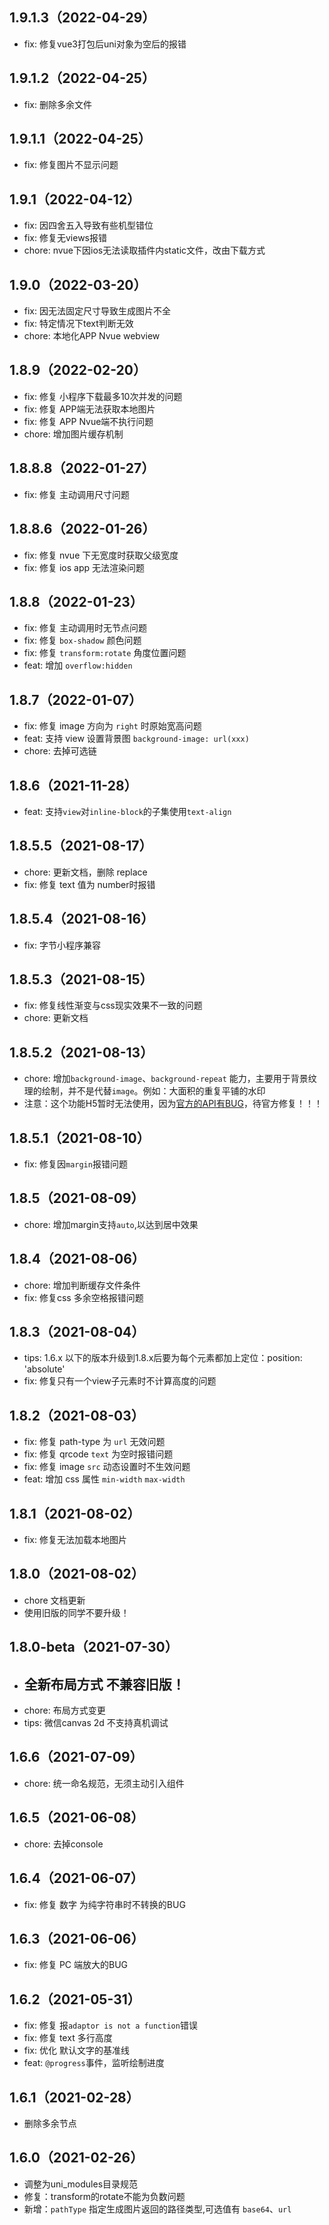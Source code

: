 ## 1.9.1.3（2022-04-29）
- fix: 修复vue3打包后uni对象为空后的报错
## 1.9.1.2（2022-04-25）
- fix: 删除多余文件
## 1.9.1.1（2022-04-25）
- fix: 修复图片不显示问题
## 1.9.1（2022-04-12）
- fix: 因四舍五入导致有些机型错位
- fix: 修复无views报错 
- chore: nvue下因ios无法读取插件内static文件，改由下载方式
## 1.9.0（2022-03-20）
- fix: 因无法固定尺寸导致生成图片不全
- fix: 特定情况下text判断无效
- chore: 本地化APP Nvue webview
## 1.8.9（2022-02-20）
- fix: 修复 小程序下载最多10次并发的问题
- fix: 修复 APP端无法获取本地图片
- fix: 修复 APP Nvue端不执行问题
- chore: 增加图片缓存机制
## 1.8.8.8（2022-01-27）
- fix: 修复 主动调用尺寸问题
## 1.8.8.6（2022-01-26）
- fix: 修复 nvue 下无宽度时获取父级宽度 
- fix: 修复 ios app 无法渲染问题
## 1.8.8（2022-01-23）
- fix: 修复 主动调用时无节点问题
- fix: 修复 `box-shadow` 颜色问题
- fix: 修复 `transform:rotate` 角度位置问题
- feat: 增加 `overflow:hidden`
## 1.8.7（2022-01-07）
- fix: 修复 image 方向为 `right` 时原始宽高问题
- feat: 支持 view 设置背景图 `background-image: url(xxx)`
- chore: 去掉可选链
## 1.8.6（2021-11-28）
- feat: 支持`view`对`inline-block`的子集使用`text-align`
## 1.8.5.5（2021-08-17）
- chore: 更新文档，删除 replace
- fix: 修复 text 值为 number时报错
## 1.8.5.4（2021-08-16）
- fix: 字节小程序兼容
## 1.8.5.3（2021-08-15）
- fix: 修复线性渐变与css现实效果不一致的问题
- chore: 更新文档
## 1.8.5.2（2021-08-13）
- chore: 增加`background-image`、`background-repeat` 能力，主要用于背景纹理的绘制，并不是代替`image`。例如：大面积的重复平铺的水印
- 注意：这个功能H5暂时无法使用，因为[官方的API有BUG](https://ask.dcloud.net.cn/question/128793)，待官方修复！！！
## 1.8.5.1（2021-08-10）
- fix: 修复因`margin`报错问题
## 1.8.5（2021-08-09）
- chore: 增加margin支持`auto`,以达到居中效果
## 1.8.4（2021-08-06）
- chore: 增加判断缓存文件条件
- fix: 修复css 多余空格报错问题
## 1.8.3（2021-08-04）
- tips: 1.6.x 以下的版本升级到1.8.x后要为每个元素都加上定位：position: 'absolute'
- fix: 修复只有一个view子元素时不计算高度的问题
## 1.8.2（2021-08-03）
- fix: 修复 path-type 为 `url` 无效问题
- fix: 修复 qrcode `text` 为空时报错问题
- fix: 修复 image `src` 动态设置时不生效问题
- feat: 增加 css 属性 `min-width` `max-width`
## 1.8.1（2021-08-02）
- fix: 修复无法加载本地图片
## 1.8.0（2021-08-02）
- chore 文档更新
- 使用旧版的同学不要升级！
## 1.8.0-beta（2021-07-30）
- ## 全新布局方式 不兼容旧版！
- chore: 布局方式变更
- tips: 微信canvas 2d 不支持真机调试
## 1.6.6（2021-07-09）
- chore: 统一命名规范，无须主动引入组件
## 1.6.5（2021-06-08）
- chore: 去掉console
## 1.6.4（2021-06-07）
- fix: 修复 数字 为纯字符串时不转换的BUG
## 1.6.3（2021-06-06）
- fix: 修复 PC 端放大的BUG
## 1.6.2（2021-05-31）
- fix: 修复 报`adaptor is not a function`错误
- fix: 修复 text 多行高度
- fix: 优化 默认文字的基准线
- feat: `@progress`事件，监听绘制进度
## 1.6.1（2021-02-28）
- 删除多余节点
## 1.6.0（2021-02-26）
- 调整为uni_modules目录规范
- 修复：transform的rotate不能为负数问题
- 新增：`pathType` 指定生成图片返回的路径类型,可选值有 `base64`、`url`
